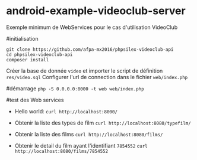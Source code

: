 # android-example-videoclub-server

Exemple minimum de WebServices pour le cas d'utilisation VideoClub

#initialisation


```shell
git clone https://github.com/afpa-mx2016/phpsilex-videoclub-api
cd phpsilex-videoclub-api
composer install
```

Créer la base de donnée `video` et importer le script de définition `res/video.sql`
Configurer l'url de connection dans le fichier `web/index.php`


#démarrage
`php -S 0.0.0.0:8000 -t web web/index.php`

#test des Web services
 - Hello world:
 `curl http://localhost:8000/`

 - Obtenir la liste des types de film
 `curl http://localhost:8080/typefilm/`

 - Obtenir la liste des films
 `curl http://localhost:8080/films/`

 - Obtenir le detail du film ayant l'identifiant `7854552`
 `curl http://localhost:8080/films/7854552`
